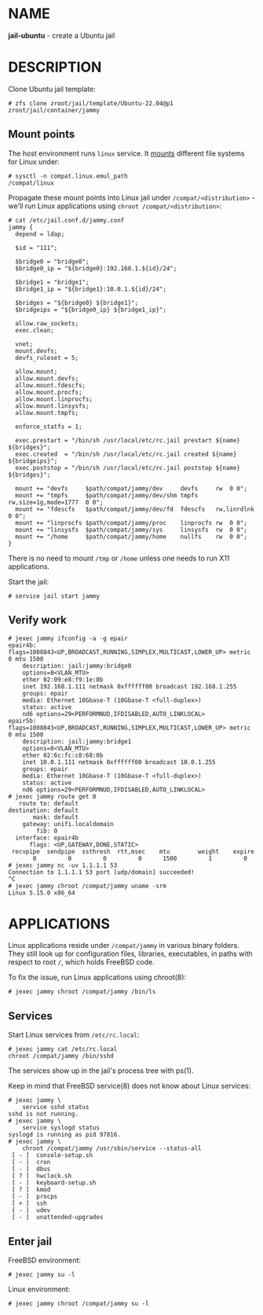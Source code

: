 # NAME

**jail-ubuntu** - create a Ubuntu jail


# DESCRIPTION

Clone Ubuntu jail template:

```console
# zfs clone zroot/jail/template/Ubuntu-22.04@p1 zroot/jail/container/jammy
```

## Mount points

The host environment runs `linux` service. It
[mounts](https://github.com/freebsd/freebsd-src/blob/ad38f6a0b466bf05a0d40ce1daa8c7bce0936271/libexec/rc/rc.d/linux#L75-L79)
different file systems for Linux under:

```console
# sysctl -n compat.linux.emul_path
/compat/linux
```

Propagate these mount points into Linux jail under `/compat/<distribution>` -
we'll run Linux applications using `chroot /compat/<distribution>`:

```
# cat /etc/jail.conf.d/jammy.conf
jammy {
  depend = ldap;

  $id = "111";

  $bridge0 = "bridge0";
  $bridge0_ip = "${bridge0}:192.168.1.${id}/24";

  $bridge1 = "bridge1";
  $bridge1_ip = "${bridge1}:10.0.1.${id}/24";

  $bridges = "${bridge0} ${bridge1}";
  $bridgeips = "${bridge0_ip} ${bridge1_ip}";

  allow.raw_sockets;
  exec.clean;

  vnet;
  mount.devfs;
  devfs_ruleset = 5;

  allow.mount;
  allow.mount.devfs;
  allow.mount.fdescfs;
  allow.mount.procfs;
  allow.mount.linprocfs;
  allow.mount.linsysfs;
  allow.mount.tmpfs;

  enforce_statfs = 1;

  exec.prestart = "/bin/sh /usr/local/etc/rc.jail prestart ${name} ${bridges}";
  exec.created  = "/bin/sh /usr/local/etc/rc.jail created ${name} ${bridgeips}";
  exec.poststop = "/bin/sh /usr/local/etc/rc.jail poststop ${name} ${bridges}";

  mount += "devfs     $path/compat/jammy/dev     devfs     rw  0 0";
  mount += "tmpfs     $path/compat/jammy/dev/shm tmpfs     rw,size=1g,mode=1777  0 0";
  mount += "fdescfs   $path/compat/jammy/dev/fd  fdescfs   rw,linrdlnk 0 0";
  mount += "linprocfs $path/compat/jammy/proc    linprocfs rw  0 0";
  mount += "linsysfs  $path/compat/jammy/sys     linsysfs  rw  0 0";
  mount += "/home     $path/compat/jammy/home    nullfs    rw  0 0";
}
```

There is no need to mount `/tmp` or `/home` unless one needs to run X11
applications.

Start the jail:

```
# service jail start jammy
```

## Verify work

```console
# jexec jammy ifconfig -a -g epair
epair4b: flags=1008843<UP,BROADCAST,RUNNING,SIMPLEX,MULTICAST,LOWER_UP> metric 0 mtu 1500
	description: jail:jammy:bridge0
	options=8<VLAN_MTU>
	ether 02:09:e8:f9:1e:0b
	inet 192.168.1.111 netmask 0xffffff00 broadcast 192.168.1.255
	groups: epair
	media: Ethernet 10Gbase-T (10Gbase-T <full-duplex>)
	status: active
	nd6 options=29<PERFORMNUD,IFDISABLED,AUTO_LINKLOCAL>
epair5b: flags=1008843<UP,BROADCAST,RUNNING,SIMPLEX,MULTICAST,LOWER_UP> metric 0 mtu 1500
	description: jail:jammy:bridge1
	options=8<VLAN_MTU>
	ether 02:6c:fc:c8:68:0b
	inet 10.0.1.111 netmask 0xffffff00 broadcast 10.0.1.255
	groups: epair
	media: Ethernet 10Gbase-T (10Gbase-T <full-duplex>)
	status: active
	nd6 options=29<PERFORMNUD,IFDISABLED,AUTO_LINKLOCAL>
# jexec jammy route get 0
   route to: default
destination: default
       mask: default
    gateway: unifi.localdomain
        fib: 0
  interface: epair4b
      flags: <UP,GATEWAY,DONE,STATIC>
 recvpipe  sendpipe  ssthresh  rtt,msec    mtu        weight    expire
       0         0         0         0      1500         1         0
# jexec jammy nc -uv 1.1.1.1 53
Connection to 1.1.1.1 53 port [udp/domain] succeeded!
^C
# jexec jammy chroot /compat/jammy uname -srm
Linux 5.15.0 x86_64
```


# APPLICATIONS

Linux applications reside under `/compat/jammy` in various binary folders. They
still look up for configuration files, libraries, executables, in paths with
respect to root `/`, which holds FreeBSD code.

To fix the issue, run Linux applications using chroot(8):

```console
# jexec jammy chroot /compat/jammy /bin/ls
```

## Services

Start Linux services from `/etc/rc.local`:

```console
# jexec jammy cat /etc/rc.local
chroot /compat/jammy /bin/sshd
```

The services show up in the jail's process tree with ps(1).

Keep in mind that FreeBSD service(8) does not know about Linux services:

```console
# jexec jammy \
    service sshd status
sshd is not running.
# jexec jammy \
    service syslogd status
syslogd is running as pid 97816.
# jexec jammy \
    chroot /compat/jammy /usr/sbin/service --status-all
 [ - ]  console-setup.sh
 [ - ]  cron
 [ - ]  dbus
 [ ? ]  hwclock.sh
 [ - ]  keyboard-setup.sh
 [ ? ]  kmod
 [ - ]  procps
 [ + ]  ssh
 [ - ]  udev
 [ - ]  unattended-upgrades
```

## Enter jail

FreeBSD environment:

```console
# jexec jammy su -l
```

Linux environment:

```console
# jexec jammy chroot /compat/jammy su -l
```
